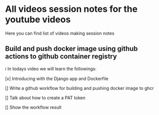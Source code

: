 # All videos session notes for the youtube videos

Here you can find list of videos making session notes

## Build and push docker image using github actions to github container registry

:information_source: In todays video we will learn the followings:

[x] Introducing with the Django app and Dockerfile

[] Write a github workflow for building and pushing docker image to ghcr

[] Talk about how to create a PAT token

[] Show the workflow result
